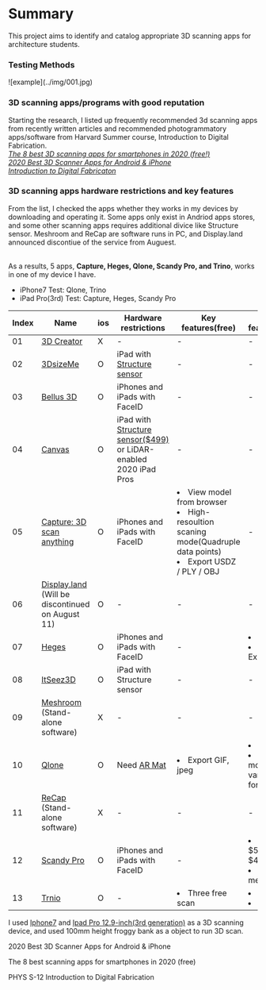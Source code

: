 
<h1>Summary</h1>
This project aims to identify and catalog appropriate 3D scanning apps for architecture students. 

<h3>Testing Methods</h3>
![example](../img/001.jpg)

<h3>3D scanning apps/programs with good reputation</h3>

Starting the research, I listed up frequently recommended 3d scanning apps from recently written articles and recommended photogrammatory apps/software from Harvard Summer course, Introduction to Digital Fabrication.<br>
*[The 8 best 3D scanning apps for smartphones in 2020 (free!)](https://www.aniwaa.com/buyers-guide/3d-scanners/best-3d-scanning-apps-smartphones/)*<br>
*[2020 Best 3D Scanner Apps for Android & iPhone](https://all3dp.com/2/5-best-3d-scanner-apps-for-your-smartphone/)*<br>
*[Introduction to Digital Fabricaton](https://www.summer.harvard.edu/course-catalog/ssp-courses/introduction-to-digital-fabrication/34524)*<br>

<h3> 3D scanning apps hardware restrictions and key features</h3>

From the list, I checked the apps whether they works in my devices by downloading and operating it. Some apps only exist in Andriod apps stores, and some other scanning apps requires additional divice like Structure sensor. Meshroom and ReCap are software runs in PC, and Display.land announced discontiue of the service from Auguest. <br><br>

As a results, 5 apps, **Capture, Heges, Qlone, Scandy Pro, and Trino**, works in one of my device I have. 

+ iPhone7 Test: Qlone, Trino
+ iPad Pro(3rd) Test: Capture, Heges, Scandy Pro

| Index | Name | ios | Hardware restrictions | Key features(free) | Key features(paid) |
| ----- | ---- | --- |----------------- | -------------------- | ------------------- | 
| 01 | [3D Creator](https://play.google.com/store/apps/details?id=com.sonymobile.scan3d&hl=en) | X | - | - | - |
| 02 | [3DsizeMe](https://techmed3d.com/products/3dsizeme/) | O | iPad with [Structure sensor](https://techmed3d.com/products/structure-sensor-mark-ii/)    | - | - |
| 03 | [Bellus 3D](https://www.bellus3d.com/) | O | iPhones and iPads with FaceID | - | - |
| 04 | [Canvas](https://canvas.io/) | O | iPad with [Structure sensor($499)](https://canvas.io/package) or LiDAR-enabled 2020 iPad Pros | - | - |
| 05 | [Capture: 3D scan anything](https://apps.apple.com/us/app/capture-3d-scan-anything/id1444183458) | O | iPhones and iPads with FaceID  | <li>View model from browser</li>  <li>High-resoultion scaning mode(Quadruple data points)</li> <li>Export USDZ / PLY / OBJ </li> | - | 
| 06 | [Display.land](https://get.display.land/)<br> (Will be discontinued on August 11) | O | - | - | - | 
| 07 | [Heges](https://hege.sh/) | O | iPhones and iPads with FaceID | - | <li> $8.99 </li> <li>PLY / STL Export</li>| 
| 08 | [ItSeez3D](https://itseez3d.com/) | O | iPad with Structure sensor   | - | - | 
| 09 | [Meshroom](https://alicevision.org/)<br>(Stand-alone software) | X | - | - | - | 
| 10 | [Qlone](https://www.qlone.pro/) | O | Need [AR Mat](https://28201f68-fc5e-48bf-ae38-d8fec5beca48.filesusr.com/ugd/0dc13a_00f1c793e9274ea4897766276c116ca1.pdf) | <li> Export GIF, jpeg | <li>$29.99</li> <li>Export model in various file format</li> | 
| 11 | [ReCap](https://www.autodesk.com/products/recap/overview)<br>(Stand-alone software)| X | - | - | - |
| 12 | [Scandy Pro](https://www.scandy.co/apps/scandy-pro) | O | iPhones and iPads with FaceID | - | <li>$1.99/W, $5.99/M, $49.99/Y</li> <li>In-app mesh editting</li> |
| 13 | [Trnio](https://www.trnio.com/) | O | - | <li>Three free scan</li> | <li>$5.99</li> <li>Export OBJ</li> |




I used [Iphone7](https://support.apple.com/kb/SP743?viewlocale=en_US&locale=en_US) and [Ipad Pro 12.9-inch(3rd generation)](https://support.apple.com/kb/SP785?viewlocale=en_US&locale=en_US) as a 3D scanning device, and used 100mm height froggy bank as a object to run 3D scan. 

2020 Best 3D Scanner Apps for Android & iPhone


The 8 best scanning apps for smartphones in 2020 (free)

PHYS S-12
Introduction to Digital Fabrication
